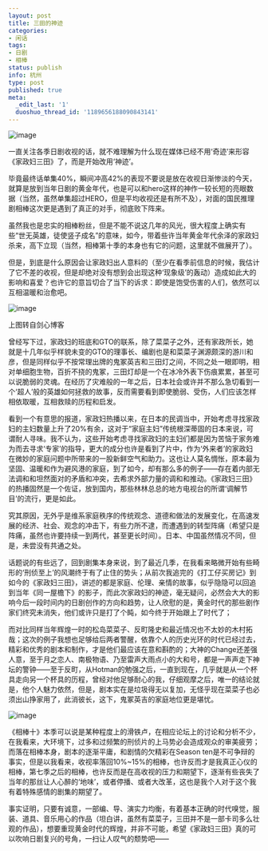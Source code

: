 ```yaml
---
layout: post
title: 三田的神迹
categories:
- 闲话
tags:
- 日剧
- 相棒
status: publish
info: 杭州
type: post
published: true
meta:
  _edit_last: '1'
  duoshuo_thread_id: '1189656188090843141'
---
```

![image](http://i340.photobucket.com/albums/o350/claudxiao/rdn_4ef03d6246322.jpg)

一直关注各季日剧收视的话，就不难理解为什么现在媒体已经不用‘奇迹’来形容《家政妇三田》了，而是开始改用‘神迹’。

毕竟最终话单集40%，瞬间冲高42%的表现不要说是放在收视日渐惨淡的今天，就算是放到当年日剧的黄金年代，也是可以和hero这样的神作一较长短的亮眼数据（当然，虽然单集超过HERO，但是平均收视还是有所不及），对面的国民推理剧相棒这次更是遇到了真正的对手，彻底败下阵来。

虽然我也是忠实的相棒粉丝，但是不能不说这几年的风光，很大程度上确实有些“世无英雄，徒使竖子成名”的意味，如今，带着些许当年黄金年代余泽的家政妇杀来，高下立现（当然，相棒第十季的本身也有它的问题，这里就不做展开了）。

但是，到底是什么原因会让家政妇出人意料的（至少在看季前信息的时候，我估计了它不差的收视，但是却绝对没有想到会出现这种‘现象级’的轰动）造成如此大的影响和喜爱？也许它的意旨切合了当下的诉求：即使是饱受伤害的人们，依然可以互相温暖和治愈吧。

![image](http://kenshin.hk/blog/jdnews/201112/20111222-11.jpg)

上图转自剑心博客


曾经写下过，家政妇的班底和GTO的联系，除了菜菜子之外，还有家政所长，她就是十几年似乎样貌未变的GTO的理事长、编剧也是和菜菜子渊源颇深的游川和彦，但是同样似乎不按常理出牌的鬼冢英吉和三田灯之间，不同之处一眼即明，相对单细胞生物，百折不挠的鬼冢，三田灯却是一个在冰冷外表下伤痕累累，甚至可以说脆弱的灵魂。在经历了灾难般的一年之后，日本社会或许并不那么急切看到一个‘超人’般的英雄如何拯救的故事，反而需要看到即使脆弱、受伤，人们应该怎样相依取暖，互相救赎的历程和启发。

看到一个有意思的报道，家政妇热播以来，在日本的民调当中，开始考虑寻找家政妇的主妇数量上升了20%有余，这对于“家庭主妇”传统根深蒂固的日本来说，可谓耐人寻味。我不认为，这些开始考虑寻找家政妇的主妇们都是因为苦恼于家务难为而去寻求‘专家’的指导，更大的成分也许是看到了片中，作为‘外来者’的家政妇在微妙的家庭问题中所带来的一股新鲜空气和助力。这也让人莫名惆怅，原本最为坚固、温暖和作为避风港的家庭，到了如今，却有那么多的例子——存在着内部无法调和和坦然面对的矛盾和冲突，去希求外部力量的调和和推动。《家政妇三田》的热播固然是一个佐证，放到国内，那些林林总总的地方电视台的所谓‘调解节目’的流行，更是如此。

究其原因，无外乎是维系家庭秩序的传统观念、道德和做法的发展变化，在高速发展的经济、社会、观念的冲击下，有些力所不逮，而遭遇到的转型阵痛（希望只是阵痛，虽然也许要持续一到两代，甚至更长时间）。日本、中国虽然情况不同，但是，未尝没有共通之处。

话题说的有些远了，回到剧集本身来说，到了最近几季，在我看来略微开始有些畸形的‘刑侦至上’的风潮终于有了止住的势头；从前次我追完的《打工仔买房记》到如今的《家政妇三田》，讲述的都是家庭、伦理、亲情的故事，似乎隐隐可以回追到当年《同一屋檐下》的影子，而此次家政妇的神迹，毫无疑问，必然会大大的影响今后一段时间内的日剧创作的方向和趋势，让人欣慰的是，黄金时代的那些剧作家们终究未消失，他们或许只是打了个盹，如今终于开始跟上了时代了；

而对比同样当年辉煌一时的松岛菜菜子、反町隆史和最近情况也不太妙的木村拓哉；这次的例子我想也足够给后两者警醒，依靠个人的历史光环的时代已经过去，精彩和优秀的剧本和制作，才是他们最应该在意和斟酌的；大神的Change还差强人意，至于月之恋人、南极物语、乃至雷声大雨点小的大和号，都是一声声走下神坛的警钟——至于反町，从Hotman的勉强之后，一直到现在，几乎就是从一个杯具走向另一个杯具的历程，曾经对他足够耐心的我，仔细观摩之后，唯一的结论就是，他个人魅力依然，但是，剧本实在是垃圾得无以复加，无怪乎现在菜菜子也必须出山挣家用了，此消彼长，这下，鬼冢英吉的家庭地位更是堪忧。

![image](http://i340.photobucket.com/albums/o350/claudxiao/20091017042705689.jpg)

《相棒十》本季可以说是某种程度上的滑铁卢，在相应论坛上的讨论和分析不少，在我看来，大环境下，过多和过频繁的刑侦片的上马势必会造成观众的审美疲劳；而落在相棒本身，剧本的逐渐平庸，和剧情的欠精彩在Season ten是不可争辩的事实，但是以我看来，收视率落回10%~15%的相棒，也许反而才是我真正心仪的相棒，第七季之后的相棒，也许反而是在高收视的压力和期望下，逐渐有些丧失了当年的那丝让人心醉的‘地味’，或者停播、或者大改革，这也是我个人对于这个我有着特殊感情的剧集的期望了。

事实证明，只要有诚意，一部编、导、演实力均衡，有着基本正确的时代嗅觉，服装、道具、音乐用心的作品（坦白讲，虽然有菜菜子，三田并不是一部卡司多么壮观的作品），想要重现黄金时代的辉煌，并非不可能，希望《家政妇三田》真的可以吹响日剧复兴的号角，一扫让人叹气的颓势吧——

 
